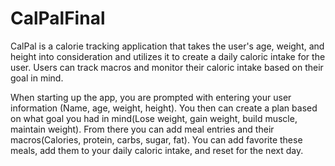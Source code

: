 # CalPalFinal

CalPal is a calorie tracking application that takes the user's age, weight, and height into consideration and utilizes it to create a daily caloric intake for the user. Users can track macros and monitor their caloric intake based on their goal in mind.

When starting up the app, you are prompted with entering your user information (Name, age, weight, height). You then can create a plan based on what goal you had in mind(Lose weight, gain weight, build muscle, maintain weight). From there you can add meal entries and their macros(Calories, protein, carbs, sugar, fat). You can add favorite these meals, add them to your daily caloric intake, and reset for the next day. 
 
